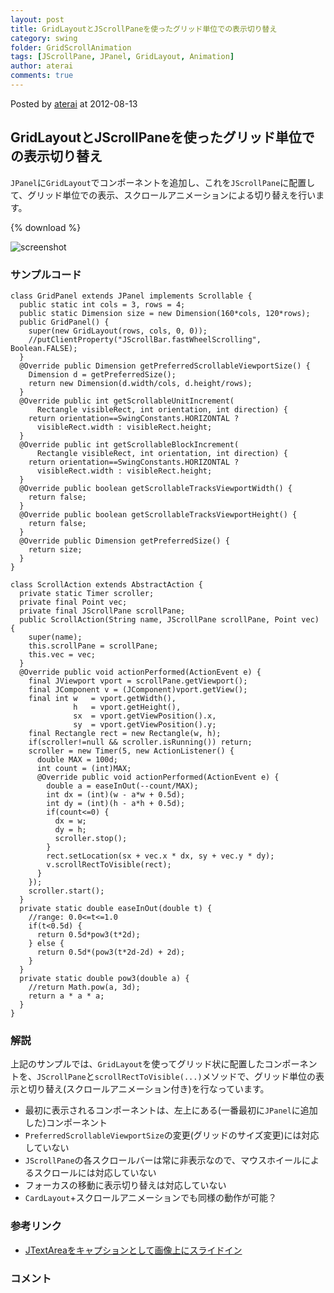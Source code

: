 ```yaml
---
layout: post
title: GridLayoutとJScrollPaneを使ったグリッド単位での表示切り替え
category: swing
folder: GridScrollAnimation
tags: [JScrollPane, JPanel, GridLayout, Animation]
author: aterai
comments: true
---
```


Posted by [aterai](http://terai.xrea.jp/aterai.html) at 2012-08-13

## GridLayoutとJScrollPaneを使ったグリッド単位での表示切り替え
`JPanel`に`GridLayout`でコンポーネントを追加し、これを`JScrollPane`に配置して、グリッド単位での表示、スクロールアニメーションによる切り替えを行います。

{% download %}

![screenshot](https://lh4.googleusercontent.com/-V2E4xmdHmBE/UCiUOuOlrLI/AAAAAAAABQg/IYqzH9-WdsI/s800/GridScrollAnimation.png)

### サンプルコード
<pre class="prettyprint"><code>class GridPanel extends JPanel implements Scrollable {
  public static int cols = 3, rows = 4;
  public static Dimension size = new Dimension(160*cols, 120*rows);
  public GridPanel() {
    super(new GridLayout(rows, cols, 0, 0));
    //putClientProperty("JScrollBar.fastWheelScrolling", Boolean.FALSE);
  }
  @Override public Dimension getPreferredScrollableViewportSize() {
    Dimension d = getPreferredSize();
    return new Dimension(d.width/cols, d.height/rows);
  }
  @Override public int getScrollableUnitIncrement(
      Rectangle visibleRect, int orientation, int direction) {
    return orientation==SwingConstants.HORIZONTAL ?
      visibleRect.width : visibleRect.height;
  }
  @Override public int getScrollableBlockIncrement(
      Rectangle visibleRect, int orientation, int direction) {
    return orientation==SwingConstants.HORIZONTAL ?
      visibleRect.width : visibleRect.height;
  }
  @Override public boolean getScrollableTracksViewportWidth() {
    return false;
  }
  @Override public boolean getScrollableTracksViewportHeight() {
    return false;
  }
  @Override public Dimension getPreferredSize() {
    return size;
  }
}

class ScrollAction extends AbstractAction {
  private static Timer scroller;
  private final Point vec;
  private final JScrollPane scrollPane;
  public ScrollAction(String name, JScrollPane scrollPane, Point vec) {
    super(name);
    this.scrollPane = scrollPane;
    this.vec = vec;
  }
  @Override public void actionPerformed(ActionEvent e) {
    final JViewport vport = scrollPane.getViewport();
    final JComponent v = (JComponent)vport.getView();
    final int w   = vport.getWidth(),
              h   = vport.getHeight(),
              sx  = vport.getViewPosition().x,
              sy  = vport.getViewPosition().y;
    final Rectangle rect = new Rectangle(w, h);
    if(scroller!=null &amp;&amp; scroller.isRunning()) return;
    scroller = new Timer(5, new ActionListener() {
      double MAX = 100d;
      int count = (int)MAX;
      @Override public void actionPerformed(ActionEvent e) {
        double a = easeInOut(--count/MAX);
        int dx = (int)(w - a*w + 0.5d);
        int dy = (int)(h - a*h + 0.5d);
        if(count&lt;=0) {
          dx = w;
          dy = h;
          scroller.stop();
        }
        rect.setLocation(sx + vec.x * dx, sy + vec.y * dy);
        v.scrollRectToVisible(rect);
      }
    });
    scroller.start();
  }
  private static double easeInOut(double t) {
    //range: 0.0&lt;=t&lt;=1.0
    if(t&lt;0.5d) {
      return 0.5d*pow3(t*2d);
    } else {
      return 0.5d*(pow3(t*2d-2d) + 2d);
    }
  }
  private static double pow3(double a) {
    //return Math.pow(a, 3d);
    return a * a * a;
  }
}
</code></pre>

### 解説
上記のサンプルでは、`GridLayout`を使ってグリッド状に配置したコンポーネントを、`JScrollPane`と`scrollRectToVisible(...)`メソッドで、グリッド単位の表示と切り替え(スクロールアニメーション付き)を行なっています。

- 最初に表示されるコンポーネントは、左上にある(一番最初に`JPanel`に追加した)コンポーネント
- `PreferredScrollableViewportSize`の変更(グリッドのサイズ変更)には対応していない
- `JScrollPane`の各スクロールバーは常に非表示なので、マウスホイールによるスクロールには対応していない
- フォーカスの移動に表示切り替えは対応していない
- `CardLayout`+スクロールアニメーションでも同様の動作が可能？

<!-- dummy comment line for breaking list -->

### 参考リンク
- [JTextAreaをキャプションとして画像上にスライドイン](http://terai.xrea.jp/Swing/EaseInOut.html)

<!-- dummy comment line for breaking list -->

### コメント
